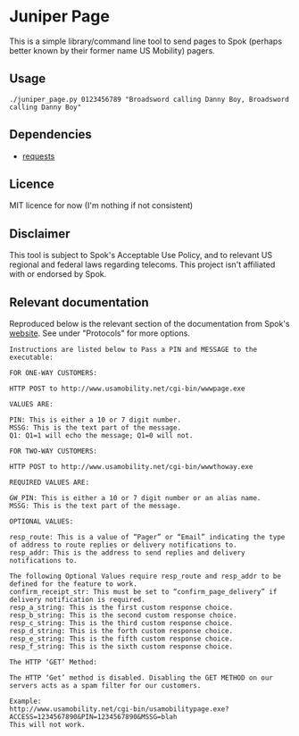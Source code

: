 # Juniper Page
This is a simple library/command line tool to send pages to Spok (perhaps better known by their former name US Mobility) pagers.

## Usage
`./juniper_page.py 0123456789 "Broadsword calling Danny Boy, Broadsword calling Danny Boy"`

## Dependencies
* [requests](https://pypi.org/project/requests/)

## Licence
MIT licence for now (I'm nothing if not consistent)

## Disclaimer
This tool is subject to Spok's Acceptable Use Policy, and to relevant US regional and federal laws regarding telecoms. This project
isn't affiliated with or endorsed by Spok.

## Relevant documentation

Reproduced below is the relevant section of the documentation from Spok's [website](https://www.spok.com/resources/paging-faqs-user-guides/).
See under "Protocols" for more options.


```
Instructions are listed below to Pass a PIN and MESSAGE to the executable:

FOR ONE-WAY CUSTOMERS:

HTTP POST to http://www.usamobility.net/cgi-bin/wwwpage.exe

VALUES ARE:

PIN: This is either a 10 or 7 digit number.
MSSG: This is the text part of the message.
Q1: Q1=1 will echo the message; Q1=0 will not.

FOR TWO-WAY CUSTOMERS:

HTTP POST to http://www.usamobility.net/cgi-bin/wwwthoway.exe

REQUIRED VALUES ARE:

GW_PIN: This is either a 10 or 7 digit number or an alias name.
MSSG: This is the text part of the message.

OPTIONAL VALUES:

resp_route: This is a value of “Pager” or “Email” indicating the type of address to route replies or delivery notifications to.
resp_addr: This is the address to send replies and delivery notifications to.

The following Optional Values require resp_route and resp_addr to be defined for the feature to work.
confirm_receipt_str: This must be set to “confirm_page_delivery” if delivery notification is required.
resp_a_string: This is the first custom response choice.
resp_b_string: This is the second custom response choice.
resp_c_string: This is the third custom response choice.
resp_d_string: This is the forth custom response choice.
resp_e_string: This is the fifth custom response choice.
resp_f_string: This is the sixth custom response choice.

The HTTP ‘GET’ Method:

The HTTP ‘Get’ method is disabled. Disabling the GET METHOD on our servers acts as a spam filter for our customers.

Example:
http://www.usamobility.net/cgi-bin/usamobilitypage.exe?ACCESS=1234567890&PIN=1234567890&MSSG=blah
This will not work.

```

